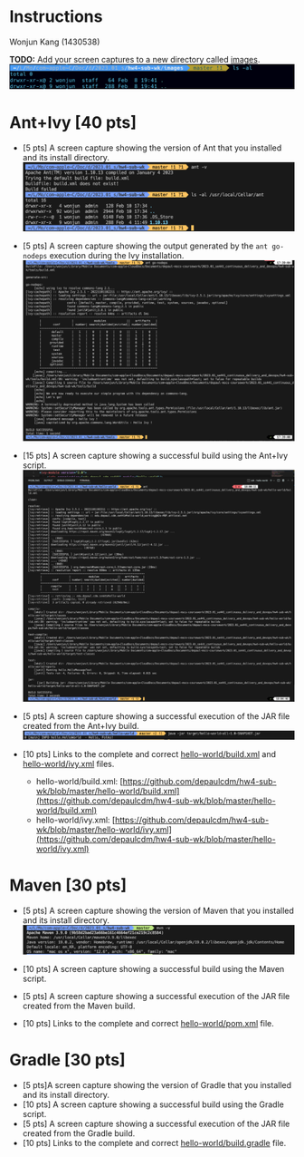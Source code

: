 # Instructions

Wonjun Kang (1430538)

**TODO:** Add your screen captures to a new directory called [images](images).
![Screen Capture #1](images/image-01.png)

<!-- **HINT:** Embed your screen captures as requested in the sections below. You can embed the image using the following syntax:

```
![Screen Capture #1](images/my-screen-capture.jpg)
```

The first argument is the Alt-text for the image. The second argument is the path to the image. Make sure your images are readable and that you save them in a JPG or PNG format. -->

# Ant+Ivy [40 pts]

- [5 pts] A screen capture showing the version of Ant that you installed and its install directory.
  ![Screen Capture #2](images/image-02.png)

- [5 pts] A screen capture showing the output generated by the `ant go-nodeps` execution during the Ivy installation.
  ![Screen Capture #3](images/image-03.png)

- [15 pts] A screen capture showing a successful build using the Ant+Ivy script.
  ![Screen Capture #4](images/image-04.png)
  
- [5 pts] A screen capture showing a successful execution of the JAR file created from the Ant+Ivy build.
  ![Screen Capture #5](images/image-05.png)

- [10 pts] Links to the complete and correct [hello-world/build.xml](hello-world/build.xml) and [hello-world/ivy.xml](hello-world/ivy.xml) files.
  - hello-world/build.xml: [https://github.com/depaulcdm/hw4-sub-wk/blob/master/hello-world/build.xml](https://github.com/depaulcdm/hw4-sub-wk/blob/master/hello-world/build.xml)
  - hello-world/ivy.xml: [https://github.com/depaulcdm/hw4-sub-wk/blob/master/hello-world/ivy.xml](https://github.com/depaulcdm/hw4-sub-wk/blob/master/hello-world/ivy.xml)

# Maven [30 pts]

- [5 pts] A screen capture showing the version of Maven that you installed and its install directory.
  ![Screen Capture #6](images/image-06.png)

- [10 pts] A screen capture showing a successful build using the Maven script.
- [5 pts] A screen capture showing a successful execution of the JAR file created from the Maven build.
- [10 pts] Links to the complete and correct [hello-world/pom.xml](hello-world/pom.xml) file.

# Gradle [30 pts]

- [5 pts]A screen capture showing the version of Gradle that you installed and its install directory.
- [10 pts] A screen capture showing a successful build using the Gradle script.
- [5 pts] A screen capture showing a successful execution of the JAR file created from the Gradle build.
- [10 pts] Links to the complete and correct [hello-world/build.gradle](hello-world/build.gradle) file.
